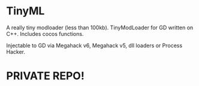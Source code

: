 # TinyML
A really tiny modloader (less than 100kb).
TinyModLoader for GD written on C++.
Includes cocos functions.

Injectable to GD via Megahack v6, Megahack v5, dll loaders or Process Hacker.

# PRIVATE REPO!
